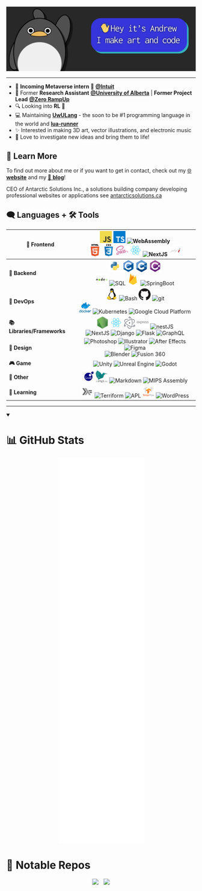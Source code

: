 ![banner](img/banner.gif)

---

- 📌 **Incoming Metaverse intern** 🥽 [**@Intuit**](https://www.intuit.com/) 
- 📜 Former **Research Assistant** [**@University of Alberta**](https://www.ualberta.ca/index.html) | **Former Project Lead** [**@Zero RampUp**](https://zerorampup.com/)
- 🔍 Looking into **RL** 🤖
- 💻 Maintaining [**UwULang**](https://github.com/UwULang/uwulang) - the soon to be #1 programming language in the world and [**lua-runner**](https://github.com/Zeyu-Li/lua-runner)
- ✨ Interested in making 3D art, vector illustrations, and electronic music
- 💖 Love to investigate new ideas and bring them to life!

## 🧭 Learn More

To find out more about me or if you want to get in contact, check out my [🌐 **website**](https://andrewli.site/) and my [📰 **blog**](https://blog.andrewli.site/)!

CEO of Antarctic Solutions Inc., a solutions building company developing professional websites or applications see [antarcticsolutions.ca](https://antarcticsolutions.ca/)

## 🗨 Languages + 🛠 Tools

<!-- img/icons from devicon.dev, icons8.com, or vectorlogo.zone -->

| **:hibiscus: Frontend**          | <img alt="JavaScript" title="JavaScript" width="32px" src="https://raw.githubusercontent.com/github/explore/80688e429a7d4ef2fca1e82350fe8e3517d3494d/topics/javascript/javascript.png" /> <img alt="Typescript" title="Typescript" width="32px" src="https://raw.githubusercontent.com/github/explore/80688e429a7d4ef2fca1e82350fe8e3517d3494d/topics/typescript/typescript.png" /> <img src="https://www.vectorlogo.zone/logos/webassembly/webassembly-icon.svg" alt="WebAssembly" title="WebAssembly" width="32"/> <br /> <img alt="HTML5" title="HTML5"  width="32px" src="https://raw.githubusercontent.com/github/explore/80688e429a7d4ef2fca1e82350fe8e3517d3494d/topics/html/html.png"/> <img alt="CSS3" title="CSS3" width="32px" src="https://raw.githubusercontent.com/github/explore/80688e429a7d4ef2fca1e82350fe8e3517d3494d/topics/css/css.png" /> <img alt="SCSS" title="SCSS" width="32px" src="https://raw.githubusercontent.com/github/explore/80688e429a7d4ef2fca1e82350fe8e3517d3494d/topics/sass/sass.png" />  <img alt="React/React Native" title="React/React Native" width="32px" src="https://raw.githubusercontent.com/github/explore/80688e429a7d4ef2fca1e82350fe8e3517d3494d/topics/react/react.png" /> <img alt="NextJS" title="NextJS" width="32px" src="https://cdn.jsdelivr.net/gh/devicons/devicon/icons/nextjs/nextjs-original-wordmark.svg" /> <img alt="Jekyll" title="Jekyll" width="32px" src="https://raw.githubusercontent.com/github/explore/80688e429a7d4ef2fca1e82350fe8e3517d3494d/topics/jekyll/jekyll.png" /> |
|----------------------------------|:----------------------------------------------------------------------------------------------------------------------------------------------------------------------------------------------------------------------------------------------------------------------------------------------------------------------------------------------------------------------------------------------------------------------------------------------------------------------------------------------------------------------------------------------------------------------------------------------------------------------------------------------------------------------------------------------------------------------------------------------------------------------------------------------------------------------------------------------------------------------------------------------------------------------------------------------------------------------------------------------------------------------------------------------------------------------------------------------------------------------------------------------------------------------------------------------------------------------------------------------------------------------------------------------------------------------------------------------------------------------------------------------------------------------------------------------------------------------------------------------------------------------------------------------------------:|
| **:briefcase: Backend**          | <img alt="Python" title="Python" width="32px" src="https://raw.githubusercontent.com/github/explore/80688e429a7d4ef2fca1e82350fe8e3517d3494d/topics/python/python.png" /> <img src="https://raw.githubusercontent.com/devicons/devicon/master/icons/c/c-original.svg" alt="c" title="c" width="32" height="32"/> <img src="https://raw.githubusercontent.com/devicons/devicon/master/icons/cplusplus/cplusplus-original.svg" alt="c++" title="c++" width="32" height="32"/> <img src="https://raw.githubusercontent.com/devicons/devicon/master/icons/csharp/csharp-original.svg" alt="c#" title="c#" width="32" height="32"/> <br />  <img src="https://raw.githubusercontent.com/devicons/devicon/master/icons/nodejs/nodejs-original-wordmark.svg" alt="nodejs" title="nodejs" width="32" height="32"/> <img alt="SQL" title="SQL" width="32px" src="https://img.icons8.com/metro/32/4a90e2/database.png" /> <img alt="Firebase" title="Firebase" width="32px" src="https://raw.githubusercontent.com/github/explore/80688e429a7d4ef2fca1e82350fe8e3517d3494d/topics/firebase/firebase.png" /> <img alt="SpringBoot" title="SpringBoot" width="32px" src="https://cdn.jsdelivr.net/gh/devicons/devicon/icons/spring/spring-original.svg" />                                                                                                                                |
| **:robot: DevOps**          | <img src="https://raw.githubusercontent.com/devicons/devicon/master/icons/linux/linux-original.svg" alt="linux" title="linux" width="32" height="32"/> <img alt="Bash" title="Bash" width="32px" src="https://cdn.jsdelivr.net/gh/devicons/devicon/icons/bash/bash-plain.svg" /> <img alt="GitHub" title="GitHub" width="32px" src="https://raw.githubusercontent.com/github/explore/78df643247d429f6cc873026c0622819ad797942/topics/github/github.png" /> <img src="https://www.vectorlogo.zone/logos/git-scm/git-scm-icon.svg" alt="git" title="git" width="32" height="32"/> <br /><img alt="Docker" title="Docker" width="32px" src="https://raw.githubusercontent.com/github/explore/78df643247d429f6cc873026c0622819ad797942/topics/docker/docker.png" /> <img src="https://cdn.jsdelivr.net/gh/devicons/devicon/icons/kubernetes/kubernetes-plain-wordmark.svg" alt="Kubernetes" title="Kubernetes" width="32" height="32"/> <img alt="Google Cloud Platform" title="Google Cloud Platform" width="32px"  src="https://img.icons8.com/color/32/000000/google-cloud-platform.png"/>                                                                                                                                 |
| **:books: Libraries/Frameworks** | <img alt="Node.js" title="Node.js" width="32px" src="https://raw.githubusercontent.com/github/explore/80688e429a7d4ef2fca1e82350fe8e3517d3494d/topics/nodejs/nodejs.png" /> <img alt="React/React Native" title="React/React Native" width="32px" src="https://raw.githubusercontent.com/github/explore/80688e429a7d4ef2fca1e82350fe8e3517d3494d/topics/react/react.png" /> <img alt="electron" title="electron" width="32px" src="https://raw.githubusercontent.com/github/explore/80688e429a7d4ef2fca1e82350fe8e3517d3494d/topics/electron/electron.png" /> <img src="https://raw.githubusercontent.com/devicons/devicon/master/icons/express/express-original-wordmark.svg" alt="express" title="express" width="32" height="32"/> <img src="https://www.vectorlogo.zone/logos/nestjs/nestjs-icon.svg" alt="nestJS" title="nestJS" width="32" height="32"/> <br /> <img alt="NextJS" title="NextJS" width="32px" src="https://cdn.jsdelivr.net/gh/devicons/devicon/icons/nextjs/nextjs-original-wordmark.svg" /> <img src="https://www.vectorlogo.zone/logos/djangoproject/djangoproject-icon.svg" alt="Django" title="Django" width="32" height="32"/> <img src="https://img.icons8.com/ios/32/000000/flask.png" alt="Flask" title="Flask" width="32" height="32"/> <img alt="GraphQL" title="GraphQL" width="32px" src="https://cdn.jsdelivr.net/gh/devicons/devicon/icons/graphql/graphql-plain.svg" />                                                                                                                          |
| **:art: Design**                 | <img alt="Photoshop" title="Photoshop" src="https://img.icons8.com/fluent/32/000000/adobe-photoshop.png"/> <img alt="Illustrator" title="Illustrator" src="https://img.icons8.com/color/32/000000/adobe-illustrator.png"/> <img alt="After Effects" title="After Effects" src="https://img.icons8.com/color/32/000000/adobe-after-effects.png"/> <img alt="Figma" title="Figma" src="https://img.icons8.com/color/32/000000/figma.png"/> <br /> <img alt="Blender" title="Blender" src="https://img.icons8.com/color/32/000000/blender-3d.png"/> <img alt="Fusion 360" title="Fusion 360" src="https://img.icons8.com/color/32/000000/autodesk-fusion-360.png"/>                                                                                                                                                                                                                                                                                                                                                                                                                                                                                                                                                                                                                                                                                                                                                                                                                                                                                           |
| **:video_game: Game**            | <img alt="Unity" title="Unity" src="https://img.icons8.com/fluent/32/000000/unity.png"/> <img alt="Unreal Engine" title="Unreal Engine" src="https://img.icons8.com/nolan/32/unreal-engine.png"/> <img alt="Godot" title="Godot" width="32" height="32" src="https://cdn.jsdelivr.net/gh/devicons/devicon/icons/godot/godot-original.svg"/>                                                                                                                                                                                                                                                                                                                                                                                                                                                                                                                                                                                                                                                                                                                                                                                                                                                                                                                                                                                                                                                                                                                                                                                                                |
| **:star2: Other**                | <img alt="Lua" title="Lua" width="32px" src="https://raw.githubusercontent.com/github/explore/80688e429a7d4ef2fca1e82350fe8e3517d3494d/topics/lua/lua.png" /> <img src="https://raw.githubusercontent.com/github/explore/80688e429a7d4ef2fca1e82350fe8e3517d3494d/topics/latex/latex.png" alt="LaTeX" title="LaTeX" width="32" height="32"/> <img alt="Markdown" title="Markdown" width="32px" src="https://img.icons8.com/android/32/000000/markdown.png" /> <img alt="MIPS Assembly" title="Assembly" width="32px" style="image-rendering: crisp-edges;" src="https://assets.exercism.io/tracks/mips-bordered-turquoise.png?size=32" />                                                                                                                                                 |
| **:book: Learning**              | <img alt="Haskell" title="Haskell" width="32px" src="https://raw.githubusercontent.com/github/explore/80688e429a7d4ef2fca1e82350fe8e3517d3494d/topics/haskell/haskell.png" /> <img alt="Terriform" title="Terriform" width="32px" src="https://cdn.jsdelivr.net/gh/devicons/devicon/icons/terraform/terraform-original.svg" /> <img alt="APL" title="APL" width="32px" src="https://upload.wikimedia.org/wikipedia/commons/thumb/6/6f/APLgradeup.svg/40px-APLgradeup.svg.png" /> <img src="https://raw.githubusercontent.com/github/explore/80688e429a7d4ef2fca1e82350fe8e3517d3494d/topics/tensorflow/tensorflow.png" alt="TensorFlow" title="TensorFlow" width="32" height="32"/> <img src="https://cdn.jsdelivr.net/gh/devicons/devicon/icons/wordpress/wordpress-plain.svg" alt="WordPress" title="WordPress" width="32" height="32"/>                                                                                                                                                                                                                                                                                                                                                                                                                                                                                                                                                                                                                                                                                                    |

----

<a name="stats"></a>

<details open>
    <summary><h1>
📊 GitHub Stats
        </h1></summary>
<div align="center"><img align="center" src="/github-metrics.svg" alt="Metrics"></div>
</details>


# 🧾 Notable Repos

<div align="center">
    <p><a href='https://github.com/Zeyu-Li/github-index-generator#github-index' style="margin-right: 10px"><img src="https://github-readme-stats.vercel.app/api/pin/?username=Zeyu-Li&repo=github-index-generator&theme=radical"></a> <a href='https://github.com/Zeyu-Li/lit-website'><img src="https://github-readme-stats.vercel.app/api/pin/?username=Zeyu-Li&repo=lit-website&theme=radical"></a></p>
</div>
